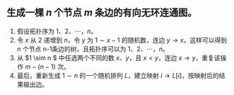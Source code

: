 ## 生成一棵 $n$ 个节点 $m$ 条边的有向无环连通图。

1. 假设拓扑序为 $1、2、\cdots，n$。
2. 令 $x$ 从 $2$ 递增到 $n$，令 $y$ 为 $1 \sim x - 1$ 的随机数，连边 $y \rightarrow x$。这样可以得到 $n$ 个节点 n-1条边的树，且拓扑序可以为 $1、2、\cdots，n$。
3. 从 $1 \sim n $ 中任选两个不同的数 $x、y$，且 $x < y$，连边 $x \rightarrow y$，重复该操作 $m - (n - 1)$ 次。
4. 最后，重新生成 $1 \sim n$ 的一个随机排列 $L$，建立映射 $i \rightarrow L[i]$，按映射后的结果输出边。